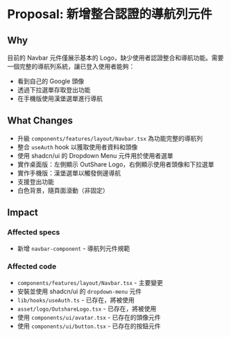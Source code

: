 # Proposal: 新增整合認證的導航列元件

## Why

目前的 Navbar 元件僅展示基本的 Logo，缺少使用者認證整合和導航功能。需要一個完整的導航列系統，讓已登入使用者能夠：
- 看到自己的 Google 頭像
- 透過下拉選單存取登出功能
- 在手機版使用漢堡選單進行導航

## What Changes

- 升級 `components/features/layout/Navbar.tsx` 為功能完整的導航列
- 整合 `useAuth` hook 以獲取使用者資料和頭像
- 使用 shadcn/ui 的 Dropdown Menu 元件用於使用者選單
- 實作桌面版：左側顯示 OutShare Logo，右側顯示使用者頭像和下拉選單
- 實作手機版：漢堡選單以觸發側邊導航
- 支援登出功能
- 白色背景，隨頁面滾動（非固定）

## Impact

### Affected specs
- 新增 `navbar-component` - 導航列元件規範

### Affected code
- `components/features/layout/Navbar.tsx` - 主要變更
- 安裝並使用 shadcn/ui 的 `dropdown-menu` 元件
- `lib/hooks/useAuth.ts` - 已存在，將被使用
- `asset/logo/OutshareLogo.tsx` - 已存在，將被使用
- 使用 `components/ui/avatar.tsx` - 已存在的頭像元件
- 使用 `components/ui/button.tsx` - 已存在的按鈕元件

